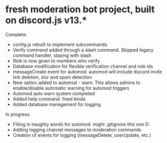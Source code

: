 # fresh moderation bot project, built on discord.js v13.*
Complete: 
- config.js rebuilt to implement subcommands.
- Verify command added through a slash command. Skipped legacy command handler, staying with slash
- Role is now given to members who verify
- Database modification for flexible verification channel and role ids
- messageCreate event for automod. automod will include discord invite link deletion, slur and spam detection
- New option added to automod - warn: This allows admins to enable/disable automatic warning for automod triggers
- Automod auto warn system completed
- Added help command. fixed kinda
- Added database management for logging

In progress:
- Filling in naughty words for automod. might .gitignore this one D:
- Adding logging channel messages to moderation commands
- Creation of events for logging (messageDelete, userUpdate, etc.)